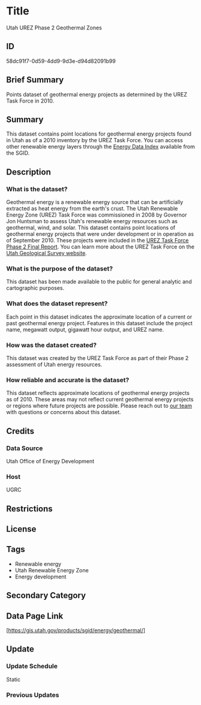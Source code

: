 # Title

Utah UREZ Phase 2 Geothermal Zones

## ID

58dc91f7-0d59-4dd9-9d3e-d94d82091b99

## Brief Summary

Points dataset of geothermal energy projects as determined by the UREZ Task Force in 2010.

## Summary

This dataset contains point locations for geothermal energy projects found in Utah as of a 2010 inventory by the UREZ Task Force. You can access other renewable energy layers through the [Energy Data Index](https://gis.utah.gov/products/sgid/energy/) available from the SGID.

## Description

### What is the dataset?

Geothermal energy is a renewable energy source that can be artificially extracted as heat energy from the earth's crust. The Utah Renewable Energy Zone (UREZ) Task Force was commissioned in 2008 by Governor Jon Huntsman to assess Utah's renewable energy resources such as geothermal, wind, and solar. This dataset contains point locations of geothermal energy projects that were under development or in operation as of September 2010. These projects were included in the [UREZ Task Force Phase 2 Final Report](https://geology.utah.gov/docs/emp/UREZphase2.pdf). You can learn more about the UREZ Task Force on the [Utah Geological Survey website](https://geology.utah.gov/map-pub/survey-notes/energy-news/energy-news-utahs-renewable-energy-zone-assessment/).

### What is the purpose of the dataset?

This dataset has been made available to the public for general analytic and cartographic purposes.

### What does the dataset represent?

Each point in this dataset indicates the approximate location of a current or past geothermal energy project. Features in this dataset include the project name, megawatt output, gigawatt hour output, and UREZ name.

### How was the dataset created?

This dataset was created by the UREZ Task Force as part of their Phase 2 assessment of Utah energy resources.

<!--- Was UGRC involved in the creation of this dataset? --->

### How reliable and accurate is the dataset?

This dataset reflects approximate locations of geothermal energy projects as of 2010. These areas may not reflect current geothermal energy projects or regions where future projects are possible. Please reach out to [our team](https://gis.utah.gov/contact/) with questions or concerns about this dataset.

## Credits

### Data Source

Utah Office of Energy Development

### Host

UGRC

## Restrictions

## License

## Tags

- Renewable energy
- Utah Renewable Energy Zone
- Energy development

## Secondary Category

## Data Page Link

[https://gis.utah.gov/products/sgid/energy/geothermal/]

## Update

### Update Schedule

Static

### Previous Updates
